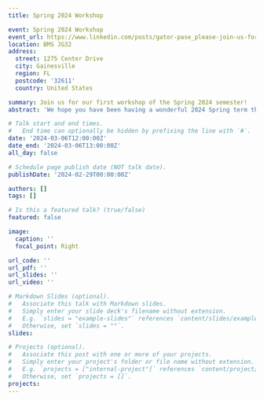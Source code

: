 ```yaml
---
title: Spring 2024 Workshop

event: Spring 2024 Workshop
event_url: https://www.linkedin.com/posts/gator-pase_please-join-us-for-our-first-workshop-covering-activity-7169378866111655936/
location: BMS JG32
address:
  street: 1275 Center Drive
  city: Gainesville
  region: FL
  postcode: '32611'
  country: United States

summary: Join us for our first workshop of the Spring 2024 semester!
abstract: 'We hope you have been having a wonderful 2024 Spring term thus far! Join us for our first workshop on effective communication strategies for public policy.'

# Talk start and end times.
#   End time can optionally be hidden by prefixing the line with `#`.
date: '2024-03-06T12:00:00Z'
date_end: '2024-03-06T13:00:00Z'
all_day: false

# Schedule page publish date (NOT talk date).
publishDate: '2024-02-29T00:00:00Z'

authors: []
tags: []

# Is this a featured talk? (true/false)
featured: false

image:
  caption: ''
  focal_point: Right

url_code: ''
url_pdf: ''
url_slides: ''
url_video: ''

# Markdown Slides (optional).
#   Associate this talk with Markdown slides.
#   Simply enter your slide deck's filename without extension.
#   E.g. `slides = "example-slides"` references `content/slides/example-slides.md`.
#   Otherwise, set `slides = ""`.
slides:

# Projects (optional).
#   Associate this post with one or more of your projects.
#   Simply enter your project's folder or file name without extension.
#   E.g. `projects = ["internal-project"]` references `content/project/deep-learning/index.md`.
#   Otherwise, set `projects = []`.
projects:
---
```

